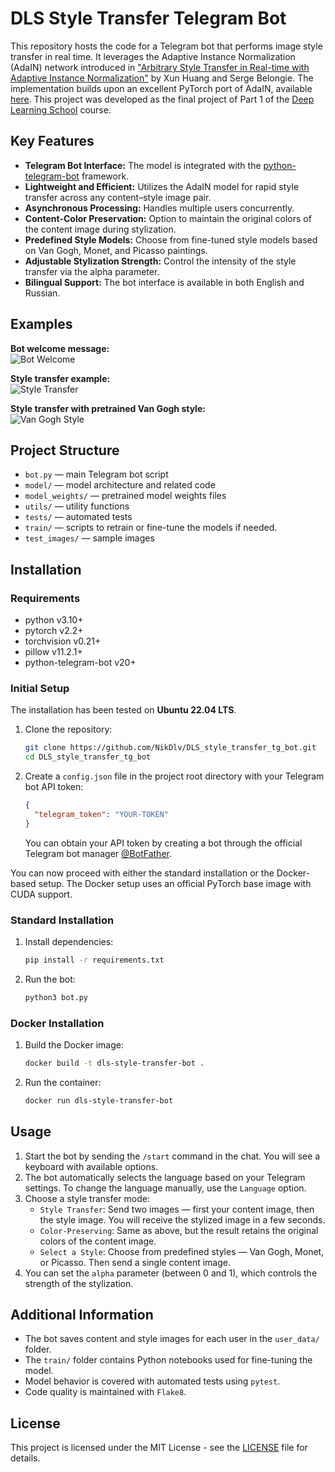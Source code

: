 # DLS Style Transfer Telegram Bot

This repository hosts the code for a Telegram bot that performs image style transfer in real time. It leverages the Adaptive Instance Normalization (AdaIN) network introduced in ["Arbitrary Style Transfer in Real-time with Adaptive Instance Normalization"](https://arxiv.org/abs/1703.06868) by Xun Huang and Serge Belongie. The implementation builds upon an excellent PyTorch port of AdaIN, available [here](https://github.com/naoto0804/pytorch-AdaIN?tab=readme-ov-file). This project was developed as the final project of Part 1 of the [Deep Learning School](https://dls.samcs.ru/) course.

## Key Features
- **Telegram Bot Interface:** The model is integrated with the [python-telegram-bot](https://python-telegram-bot.org/) framework.
- **Lightweight and Efficient:** Utilizes the AdaIN model for rapid style transfer across any content–style image pair.
- **Asynchronous Processing:** Handles multiple users concurrently.
- **Content-Color Preservation:** Option to maintain the original colors of the content image during stylization.
- **Predefined Style Models:** Choose from fine-tuned style models based on Van Gogh, Monet, and Picasso paintings.
- **Adjustable Stylization Strength:** Control the intensity of the style transfer via the alpha parameter.
- **Bilingual Support:** The bot interface is available in both English and Russian.

## Examples

**Bot welcome message:**  
![Bot Welcome](test_images/bot_interface.png)

**Style transfer example:**  
![Style Transfer](test_images/bot_transfer.png)

**Style transfer with pretrained Van Gogh style:**  
![Van Gogh Style](test_images/bot_van_gogh.png)
## Project Structure

- `bot.py` — main Telegram bot script  
- `model/` — model architecture and related code  
- `model_weights/` — pretrained model weights files  
- `utils/` — utility functions  
- `tests/` — automated tests  
- `train/` — scripts to retrain or fine-tune the models if needed.  
- `test_images/` — sample images   

## Installation 
### Requirements
- python v3.10+
- pytorch v2.2+
- torchvision v0.21+
- pillow v11.2.1+
- python-telegram-bot v20+

### Initial Setup
The installation has been tested on **Ubuntu 22.04 LTS**.
1. Clone the repository:
   ```bash
   git clone https://github.com/NikDlv/DLS_style_transfer_tg_bot.git
   cd DLS_style_transfer_tg_bot
   ```

2. Create a `config.json` file in the project root directory with your Telegram bot API token:
   ```json
   {
     "telegram_token": "YOUR-TOKEN"
   }
   ```
   You can obtain your API token by creating a bot through the official Telegram bot manager [@BotFather](https://t.me/BotFather).

You can now proceed with either the standard installation or the Docker-based setup. The Docker setup uses an official PyTorch base image with CUDA support.
### Standard Installation

1. Install dependencies:
   ```bash
   pip install -r requirements.txt
   ```

2. Run the bot:
   ```bash
   python3 bot.py
   ```

### Docker Installation

1. Build the Docker image:
    ```bash
    docker build -t dls-style-transfer-bot .
    ```

2. Run the container:
    ```bash
    docker run dls-style-transfer-bot
    ```
## Usage
1. Start the bot by sending the `/start` command in the chat. You will see a keyboard with available options.
2. The bot automatically selects the language based on your Telegram settings. To change the language manually, use the `Language` option.
3. Choose a style transfer mode:
    - `Style Transfer`: Send two images — first your content image, then the style image. You will receive the stylized image in a few seconds.
    - `Color-Preserving`: Same as above, but the result retains the original colors of the content image.
    - `Select a Style`: Choose from predefined styles — Van Gogh, Monet, or Picasso. Then send a single content image.
4. You can set the `alpha` parameter (between 0 and 1), which controls the strength of the stylization.

## Additional Information

- The bot saves content and style images for each user in the `user_data/` folder.  
- The `train/` folder contains Python notebooks used for fine-tuning the model.
- Model behavior is covered with automated tests using `pytest`.
- Code quality is maintained with `Flake8`.

## License

This project is licensed under the MIT License - see the [LICENSE](LICENSE) file for details.
